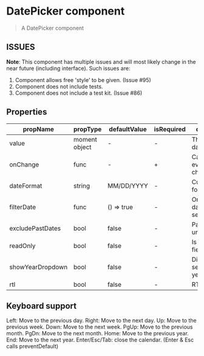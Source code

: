 # DatePicker component

> A DatePicker component

## ISSUES
__Note__: This component has multiple issues and will most likely change in the near future (including interface). Such issues are:
1. Component allows free 'style' to be given. (Issue #95)
2. Component does not include tests.
3. Component does not include a test kit. (Issue #86)

## Properties

| propName | propType | defaultValue | isRequired | description |
|----------|----------|--------------|------------|-------------|
| value | moment object | - | - | The selected date |
| onChange | func | - | + | Called upon every value change |
| dateFormat | string | MM/DD/YYYY | - | Custom date format |
| filterDate | func | () => true | - | Only the truthy dates are selectable |
| excludePastDates | bool | false | - | Past dates are unselectable |
| readOnly | bool | false | - | Is the input field readOnly |
| showYearDropdown | bool | false | - | Display a selectable yearDropdown |
| rtl | bool | false | - | RTL mode |


## Keyboard support

Left: Move to the previous day.
Right: Move to the next day.
Up: Move to the previous week.
Down: Move to the next week.
PgUp: Move to the previous month.
PgDn: Move to the next month.
Home: Move to the previous year.
End: Move to the next year.
Enter/Esc/Tab: close the calendar. (Enter & Esc calls preventDefault)
